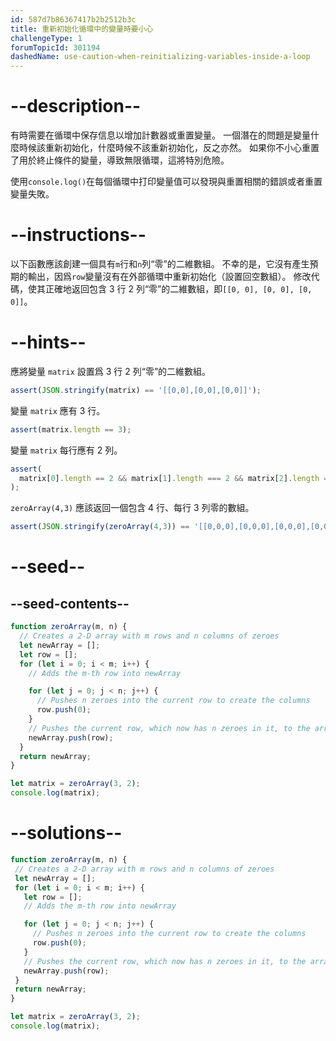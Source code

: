 ```yaml
---
id: 587d7b86367417b2b2512b3c
title: 重新初始化循環中的變量時要小心
challengeType: 1
forumTopicId: 301194
dashedName: use-caution-when-reinitializing-variables-inside-a-loop
---
```


# --description--

有時需要在循環中保存信息以增加計數器或重置變量。 一個潛在的問題是變量什麼時候該重新初始化，什麼時候不該重新初始化，反之亦然。 如果你不小心重置了用於終止條件的變量，導致無限循環，這將特別危險。

使用`console.log()`在每個循環中打印變量值可以發現與重置相關的錯誤或者重置變量失敗。

# --instructions--

以下函數應該創建一個具有`m`行和`n`列“零”的二維數組。 不幸的是，它沒有產生預期的輸出，因爲`row`變量沒有在外部循環中重新初始化（設置回空數組）。 修改代碼，使其正確地返回包含 3 行 2 列“零”的二維數組，即`[[0, 0], [0, 0], [0, 0]]`。

# --hints--

應將變量 `matrix` 設置爲 3 行 2 列“零”的二維數組。

```js
assert(JSON.stringify(matrix) == '[[0,0],[0,0],[0,0]]');
```

變量 `matrix` 應有 3 行。

```js
assert(matrix.length == 3);
```

變量 `matrix` 每行應有 2 列。

```js
assert(
  matrix[0].length == 2 && matrix[1].length === 2 && matrix[2].length === 2
);
```

`zeroArray(4,3)` 應該返回一個包含 4 行、每行 3 列零的數組。

```js
assert(JSON.stringify(zeroArray(4,3)) == '[[0,0,0],[0,0,0],[0,0,0],[0,0,0]]');
```

# --seed--

## --seed-contents--

```js
function zeroArray(m, n) {
  // Creates a 2-D array with m rows and n columns of zeroes
  let newArray = [];
  let row = [];
  for (let i = 0; i < m; i++) {
    // Adds the m-th row into newArray

    for (let j = 0; j < n; j++) {
      // Pushes n zeroes into the current row to create the columns
      row.push(0);
    }
    // Pushes the current row, which now has n zeroes in it, to the array
    newArray.push(row);
  }
  return newArray;
}

let matrix = zeroArray(3, 2);
console.log(matrix);

```

# --solutions--

```js
function zeroArray(m, n) {
 // Creates a 2-D array with m rows and n columns of zeroes
 let newArray = [];
 for (let i = 0; i < m; i++) {
   let row = [];
   // Adds the m-th row into newArray

   for (let j = 0; j < n; j++) {
     // Pushes n zeroes into the current row to create the columns
     row.push(0);
   }
   // Pushes the current row, which now has n zeroes in it, to the array
   newArray.push(row);
 }
 return newArray;
}

let matrix = zeroArray(3, 2);
console.log(matrix);

```

